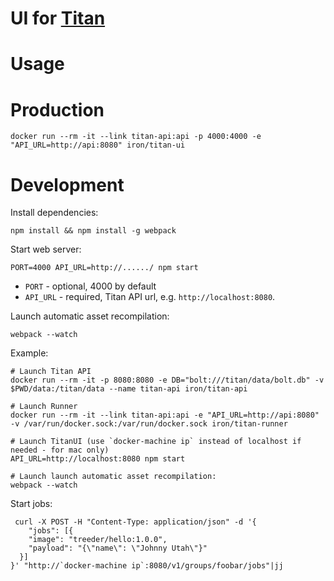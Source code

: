 # UI for [Titan](https://github.com/iron-io/titan)

# Usage



# Production

```
docker run --rm -it --link titan-api:api -p 4000:4000 -e "API_URL=http://api:8080" iron/titan-ui
```


# Development

Install dependencies:
```
npm install && npm install -g webpack
```


Start web server:
```
PORT=4000 API_URL=http://....../ npm start
```
* `PORT` - optional, 4000 by default
* `API_URL` - required, Titan API url, e.g. `http://localhost:8080`.


Launch automatic asset recompilation:
```
webpack --watch
```

Example:
```
# Launch Titan API
docker run --rm -it -p 8080:8080 -e DB="bolt:///titan/data/bolt.db" -v $PWD/data:/titan/data --name titan-api iron/titan-api

# Launch Runner
docker run --rm -it --link titan-api:api -e "API_URL=http://api:8080" -v /var/run/docker.sock:/var/run/docker.sock iron/titan-runner

# Launch TitanUI (use `docker-machine ip` instead of localhost if needed - for mac only)
API_URL=http://localhost:8080 npm start

# Launch launch automatic asset recompilation:
webpack --watch
```

Start jobs:
```
 curl -X POST -H "Content-Type: application/json" -d '{
    "jobs": [{
    "image": "treeder/hello:1.0.0",
    "payload": "{\"name\": \"Johnny Utah\"}"
  }]
}' "http://`docker-machine ip`:8080/v1/groups/foobar/jobs"|jj
```

